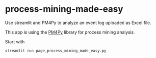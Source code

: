 # process-mining-made-easy
Use streamlit and PM4Py to analyze an event log uploaded as Excel file.

This app is using the [PM4Py](https://github.com/pm4py/pm4py-core) library for process mining analysis.

Start with 
```
streamlit run page_process_mining_made_easy.py
```
